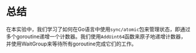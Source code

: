 # 总结

在本实验中，我们学习了如何在Go语言中使用`sync/atomic`包来管理状态，即通过多个goroutine递增一个计数器。我们使用`AddUint64`函数来原子地递增计数器，并使用WaitGroup来等待所有goroutine完成它们的工作。
